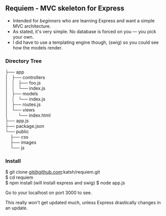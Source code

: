 ## Requiem - MVC skeleton for Express
  

* Intended for _beginners_ who are learning Express and want a simple MVC architecture.
* As stated, it's very simple. No database is forced on you &mdash; you pick your own.
* I did have to use a templating engine though, (swig) so you could see how the models render.


### Directory Tree

├── app  
│   ├── controllers  
│   │   ├── foo.js  
│   │   └── index.js  
│   ├── models  
│   │   └── index.js  
│   ├── routes.js  
│   └── views  
│        └── index.html  
├── app.js  
├── package.json  
└── public  
    ├── css  
    ├── images  
    └── js  
    
### Install
$ git clone git@github.com:katsh/requiem.git  
$ cd requiem  
$ npm install   (will install express and swig)
$ node app.js  

Go to your localhost on port 3000 to see.  
  
This really won't get updated much, unless Express drastically changes in an update.  



